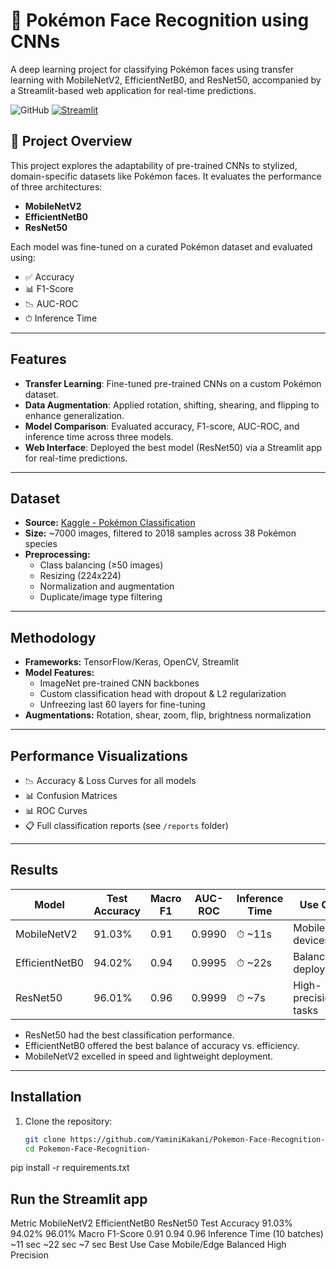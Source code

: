 # 🧠 Pokémon Face Recognition using CNNs

A deep learning project for classifying Pokémon faces using transfer learning with MobileNetV2, EfficientNetB0, and ResNet50, accompanied by a Streamlit-based web application for real-time predictions.

![GitHub](https://img.shields.io/badge/license-MIT-blue) [![Streamlit](https://static.streamlit.io/badges/streamlit_badge_black_white.svg)](https://yamini-kakani-pokemon-face-recognition.streamlit.app/)

## 🧾 Project Overview

This project explores the adaptability of pre-trained CNNs to stylized, domain-specific datasets like Pokémon faces. It evaluates the performance of three architectures:

- **MobileNetV2**
- **EfficientNetB0**
- **ResNet50**

Each model was fine-tuned on a curated Pokémon dataset and evaluated using:
- ✅ Accuracy
- 📊 F1-Score
- 📉 AUC-ROC
- ⏱ Inference Time

---

## Features
- **Transfer Learning**: Fine-tuned pre-trained CNNs on a custom Pokémon dataset.
- **Data Augmentation**: Applied rotation, shifting, shearing, and flipping to enhance generalization.
- **Model Comparison**: Evaluated accuracy, F1-score, AUC-ROC, and inference time across three models.
- **Web Interface**: Deployed the best model (ResNet50) via a Streamlit app for real-time predictions.

---

## Dataset

- **Source:** [Kaggle - Pokémon Classification](https://www.kaggle.com/datasets/lantian773030/pokemon-classification)
- **Size:** ~7000 images, filtered to 2018 samples across 38 Pokémon species
- **Preprocessing:**
  - Class balancing (≥50 images)
  - Resizing (224x224)
  - Normalization and augmentation
  - Duplicate/image type filtering

---

## Methodology

- **Frameworks:** TensorFlow/Keras, OpenCV, Streamlit
- **Model Features:**
  - ImageNet pre-trained CNN backbones
  - Custom classification head with dropout & L2 regularization
  - Unfreezing last 60 layers for fine-tuning
- **Augmentations:** Rotation, shear, zoom, flip, brightness normalization

---

## Performance Visualizations

- 📉 Accuracy & Loss Curves for all models
- 📊 Confusion Matrices
- 📊 ROC Curves
- 📋 Full classification reports (see `/reports` folder)

---

## Results

| Model         | Test Accuracy | Macro F1 | AUC-ROC | Inference Time | Use Case             |
|---------------|---------------|----------|---------|----------------|----------------------|
| MobileNetV2   | 91.03%        | 0.91     | 0.9990  | ⏱ ~11s         | Mobile/Edge devices  |
| EfficientNetB0| 94.02%        | 0.94     | 0.9995  | ⏱ ~22s         | Balanced deployment  |
| ResNet50      | 96.01%        | 0.96     | 0.9999  | ⏱ ~7s          | High-precision tasks |

- ResNet50 had the best classification performance.
- EfficientNetB0 offered the best balance of accuracy vs. efficiency.
- MobileNetV2 excelled in speed and lightweight deployment.

---

## Installation
1. Clone the repository:
   ```bash
   git clone https://github.com/YaminiKakani/Pokemon-Face-Recognition-.git
   cd Pokemon-Face-Recognition-

pip install -r requirements.txt

## Run the Streamlit app

Metric	MobileNetV2	EfficientNetB0	ResNet50
Test Accuracy	91.03%	94.02%	96.01%
Macro F1-Score	0.91	0.94	0.96
Inference Time (10 batches)	~11 sec	~22 sec	~7 sec
Best Use Case	Mobile/Edge	Balanced	High Precision

